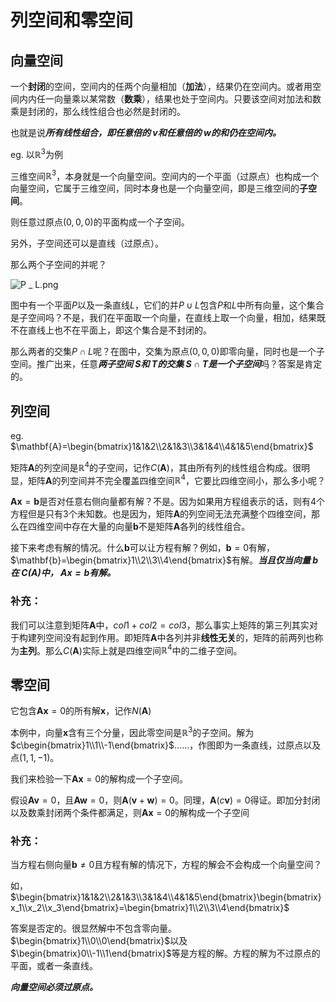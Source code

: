 #   列空间和零空间

## 向量空间

一个**封闭**的空间，空间内的任两个向量相加（**加法**），结果仍在空间内。或者用空间内内任一向量乘以某常数（**数乘**），结果也处于空间内。只要该空间对加法和数乘是封闭的，那么线性组合也必然是封闭的。

也就是说***所有线性组合，即任意倍的  $\mathbf{v}$和任意倍的  $\mathbf{w}$的和仍在空间内。***

eg. 以$\mathbb{R}^3$为例

三维空间$\mathbb{R}^3$，本身就是一个向量空间。空间内的一个平面（过原点）也构成一个向量空间，它属于三维空间，同时本身也是一个向量空间，即是三维空间的**子空间**。

则任意过原点$(0,0,0)$的平面构成一个子空间。

另外，子空间还可以是直线（过原点）。

那么两个子空间的并呢？

![P _ L.png](https://i.loli.net/2020/10/30/fGnxJokz7iBslZd.png)

图中有一个平面$P$以及一条直线$L$，它们的并$P\cup L$包含$P$和$L$中所有向量，这个集合是子空间吗？不是，我们在平面取一个向量，在直线上取一个向量，相加，结果既不在直线上也不在平面上，即这个集合是不封闭的。

那么两者的交集$P \cap L$呢？在图中，交集为原点$(0,0,0)$即零向量，同时也是一个子空间。推广出来，任意***两子空间  $S$和  $T$的交集  $S \cap T$是一个子空间***吗？答案是肯定的。

## 列空间

eg. $\mathbf{A}=\begin{bmatrix}1&1&2\\2&1&3\\3&1&4\\4&1&5\end{bmatrix}$

矩阵$\mathbf{A}$的列空间是$\mathbb{R}^4$的子空间，记作$C(\mathbf{A})$，其由所有列的线性组合构成。很明显，矩阵$\mathbf{A}$的列空间并不完全覆盖四维空间$\mathbb{R}^4$，它要比四维空间小，那么多小呢？

$\mathbf{A}\mathbf{x}=\mathbf{b}$是否对任意右侧向量都有解？不是。因为如果用方程组表示的话，则有4个方程但是只有3个未知数。也是因为，矩阵$\mathbf{A}$的列空间无法充满整个四维空间，那么在四维空间中存在大量的向量$\mathbf{b}$不是矩阵$\mathbf{A}$各列的线性组合。

接下来考虑有解的情况。什么$\mathbf{b}$可以让方程有解？例如，$\mathbf{b}=0$有解，$\mathbf{b}=\begin{bmatrix}1\\2\\3\\4\end{bmatrix}$有解。***当且仅当向量  $\mathbf{b}$在  $C(\mathbf{A})$中，  $\mathbf{A}\mathbf{x}=\mathbf{b}$有解。***

### 补充：

我们可以注意到矩阵$\mathbf{A}$中，$col1 +col2=col3$，那么事实上矩阵的第三列其实对于构建列空间没有起到作用。即矩阵$\mathbf{A}$中各列并非**线性无关**的，矩阵的前两列也称为**主列**。那么$C(\mathbf{A})$实际上就是四维空间$\mathbb{R}^4$中的二维子空间。

## 零空间

它包含$\mathbf{A}\mathbf{x}=0$的所有解$\mathbf{x}$，记作$N(\mathbf{A})$

本例中，向量$\mathbf{x}$含有三个分量，因此零空间是$\mathbb{R}^3$的子空间。解为$c\begin{bmatrix}1\\1\\-1\end{bmatrix}$……，作图即为一条直线，过原点以及点$(1,1,-1)$。

我们来检验一下$\mathbf{A}\mathbf{x}=0$的解构成一个子空间。

假设$\mathbf{A}\mathbf{v}=0$，且$\mathbf{A}\mathbf{w}=0$，则$\mathbf{A}(\mathbf{v}+\mathbf{w})=0$。同理，$\mathbf{A}(c\mathbf{v})=0$得证。即加分封闭以及数乘封闭两个条件都满足，则$\mathbf{A}\mathbf{x}=0$的解构成一个子空间

### 补充：

当方程右侧向量$\mathbf{b}\ne 0$且方程有解的情况下，方程的解会不会构成一个向量空间？

如，$\begin{bmatrix}1&1&2\\2&1&3\\3&1&4\\4&1&5\end{bmatrix}\begin{bmatrix}x_1\\x_2\\x_3\end{bmatrix}=\begin{bmatrix}1\\2\\3\\4\end{bmatrix}$

答案是否定的。很显然解中不包含零向量。$\begin{bmatrix}1\\0\\0\end{bmatrix}$以及$\begin{bmatrix}0\\-1\\1\end{bmatrix}$等是方程的解。方程的解为不过原点的平面，或者一条直线。

***向量空间必须过原点。***